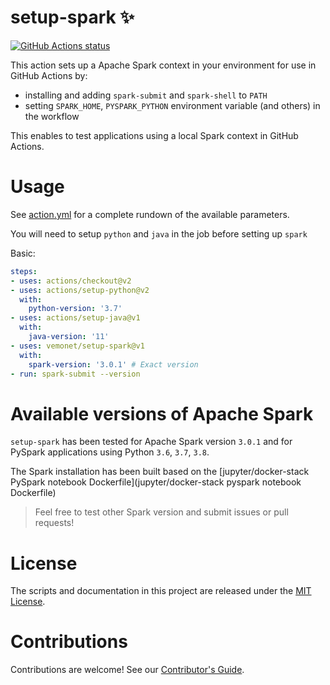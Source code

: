 # setup-spark ✨

<p align="left">
  <a href="https://github.com/vemonet/setup-spark/actions"><img alt="GitHub Actions status" src="https://github.com/vemonet/setup-spark/workflows/Run%20setup-spark%20action/badge.svg"></a>
</p>
This action sets up a Apache Spark context in your environment for use in GitHub Actions by:

- installing and adding `spark-submit` and `spark-shell` to `PATH`
- setting `SPARK_HOME`, `PYSPARK_PYTHON` environment variable (and others) in the workflow

This enables to test applications using a local Spark context in GitHub Actions.

# Usage

See [action.yml](action.yml) for a complete rundown of the available parameters.

You will need to setup `python` and `java` in the job before setting up `spark`

Basic:
```yaml
steps:
- uses: actions/checkout@v2
- uses: actions/setup-python@v2
  with:
    python-version: '3.7'
- uses: actions/setup-java@v1
  with:
    java-version: '11'
- uses: vemonet/setup-spark@v1
  with:
    spark-version: '3.0.1' # Exact version
- run: spark-submit --version
```

# Available versions of Apache Spark

`setup-spark` has been tested for Apache Spark version `3.0.1` and for PySpark applications using Python `3.6`,  `3.7`,  `3.8`.

The Spark installation has been built based on the [jupyter/docker-stack PySpark notebook Dockerfile](jupyter/docker-stack pyspark notebook Dockerfile)

> Feel free to test other Spark version and submit issues or pull requests!

# License

The scripts and documentation in this project are released under the [MIT License](LICENSE).

# Contributions

Contributions are welcome! See our [Contributor's Guide](docs/contributors.md).
